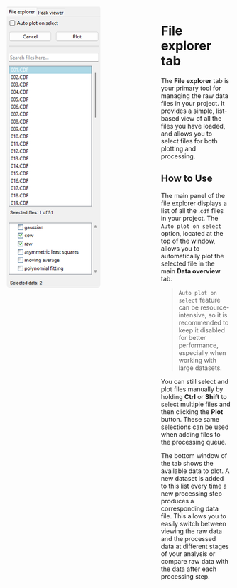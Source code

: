 
<div style="display: flex; align-items: flex-start; gap: 2em;">

<div style="flex: 0 0 320px;">
    <img src="images/image004.png" style="max-width: 100%; border-radius: 6px;">
</div>

<div style="flex: 1;">

# File explorer tab

The **File explorer** tab is your primary tool for managing the raw data files in your project. It provides a simple, list-based view of all the files you have loaded, and allows you to select files for both plotting and processing.

## How to Use

The main panel of the file explorer displays a list of all the .`cdf` files in your project. The `Auto plot on select` option, located at the top of the window, allows you to automatically plot the selected file in the main **Data overview** tab. 

> `Auto plot on select` feature can be resource-intensive, so it is recommended to keep it disabled for better performance, especially when working with large datasets. 

You can still select and plot files manually by holding **Ctrl** or **Shift** to select multiple files and then clicking the **Plot** button. These same selections can be used when adding files to the processing queue.

The bottom window of the tab shows the available data to plot. A new dataset is added to this list every time a new processing step produces a corresponding data file. This allows you to easily switch between viewing the raw data and the processed data at different stages of your analysis or compare raw data with the data after each processing step. 
</div>

</div>